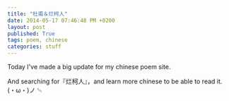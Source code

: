 ```yaml
---
title: "杜甫＆烂柯人"
date: 2014-05-17 07:46:48 PM +0200
layout: post
published: True
tags: poem, chinese
categories: stuff
---
```


Today I've made a big update for my chinese poem site.

And searching for『烂柯人』，and learn more chinese to be able to read it. (・ω・)ノ
␄
